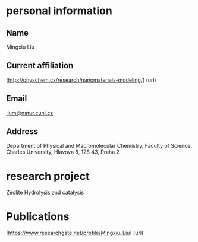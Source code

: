 # personal information
## Name 
Mingxiu Liu
## Current affiliation 
[http://physchem.cz/research/nanomaterials-modeling/] (url)
## Email 
lium@natur.cuni.cz
## Address 
Department of Physical and Macromolecular Chemistry,
Faculty of Science,
Charles University,
Hlavova 8, 128 43, Praha 2
# research project 
Zeolite Hydrolysis and catalysis
# Publications 
[https://www.researchgate.net/profile/Mingxiu_Liu] (url)


